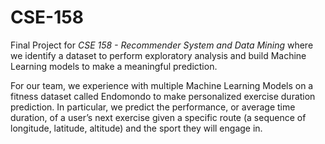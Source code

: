 # CSE-158
Final Project for *CSE 158 - Recommender System and Data Mining* where we identify a dataset to perform exploratory analysis and 
build Machine Learning models to make a meaningful prediction. 

For our team, we experience with multiple Machine Learning Models on a fitness dataset called Endomondo to make personalized exercise duration prediction.
In particular, we predict the performance, or average time duration, of a user’s next exercise given a specific route (a sequence of longitude, latitude, altitude) 
and the sport they will engage in.  
